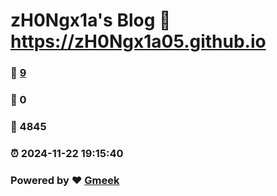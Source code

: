 # zH0Ngx1a's Blog :link: https://zH0Ngx1a05.github.io 
### :page_facing_up: [9](https://zH0Ngx1a05.github.io/tag.html) 
### :speech_balloon: 0 
### :hibiscus: 4845 
### :alarm_clock: 2024-11-22 19:15:40 
### Powered by :heart: [Gmeek](https://github.com/Meekdai/Gmeek)
